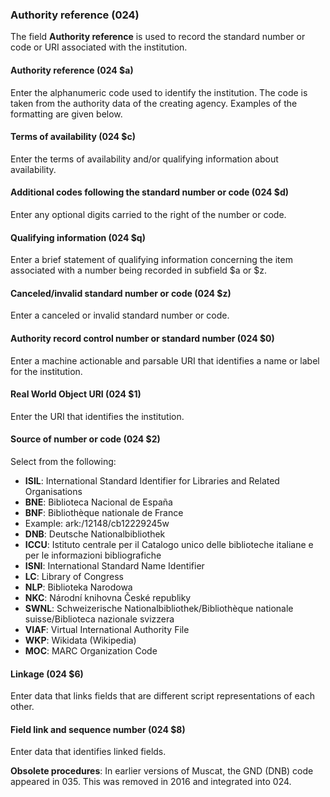 ### Authority reference (024)

The field **Authority reference** is used to record the standard number or code or URI associated with the institution.

#### Authority reference (024 $a)

Enter the alphanumeric code used to identify the institution. The code is taken from the authority data of the creating agency. Examples of the formatting are given below.

#### Terms of availability (024 $c)

Enter the terms of availability and/or qualifying information about availability.

#### Additional codes following the standard number or code (024 $d)

Enter any optional digits carried to the right of the number or code.

#### Qualifying information (024 $q)

Enter a brief statement of qualifying information concerning the item associated with a number being recorded in subfield $a or $z.

#### Canceled/invalid standard number or code (024 $z)

Enter a canceled or invalid standard number or code.

#### Authority record control number or standard number (024 $0)

Enter a machine actionable and parsable URI that identifies a name or label for the institution.

#### Real World Object URI (024 $1)

Enter the URI that identifies the institution.

#### Source of number or code (024 $2)

Select from the following:

- **ISIL**: International Standard Identifier for Libraries and Related Organisations
- **BNE**: Biblioteca Nacional de España
- **BNF**: Bibliothèque nationale de France
 - Example: ark:/12148/cb12229245w
- **DNB**: Deutsche Nationalbibliothek
- **ICCU**: Istituto centrale per il Catalogo unico delle biblioteche italiane e per le informazioni bibliografiche
- **ISNI**: International Standard Name Identifier
- **LC**: Library of Congress
- **NLP**: Biblioteka Narodowa
- **NKC**: Národní knihovna České republiky
- **SWNL**: Schweizerische Nationalbibliothek/Bibliothèque nationale suisse/Biblioteca nazionale svizzera
- **VIAF**: Virtual International Authority File
- **WKP**: Wikidata (Wikipedia)
- **MOC**: MARC Organization Code

#### Linkage (024 $6)

Enter data that links fields that are different script representations of each other.

#### Field link and sequence number (024 $8)

Enter data that identifies linked fields.

**Obsolete procedures**: In earlier versions of Muscat, the GND (DNB) code appeared in 035. This was removed in 2016 and integrated into 024.
